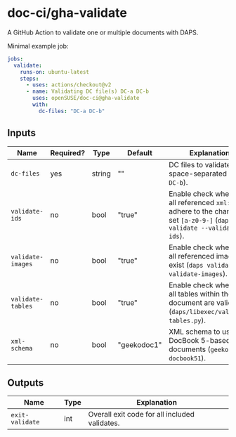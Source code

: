 # doc-ci/gha-validate

A GitHub Action to validate one or multiple documents with DAPS.

Minimal example job:

```yaml
jobs:
  validate:
    runs-on: ubuntu-latest
    steps:
      - uses: actions/checkout@v2
      - name: Validating DC file(s) DC-a DC-b
        uses: openSUSE/doc-ci@gha-validate
        with:
          dc-files: "DC-a DC-b"
```


## Inputs

Name | Required? | Type | Default | Explanation
-----|-----------|------|---------|------------
`dc-files` | yes | string | "" | DC files to validate, space-separated (`DC-a DC-b`).
`validate-ids` | no | bool | "true" | Enable check whether all referenced `xml:id`s adhere to the character set `[a-z0-9-]` (`daps validate --validate-ids`).
`validate-images` | no | bool | "true" | Enable check whether all referenced images exist (`daps validate --validate-images`).
`validate-tables` | no | bool | "true" | Enable check whether all tables within the document are valid (`daps/libexec/validate-tables.py`).
`xml-schema` | no | bool | "geekodoc1" | XML schema to use for DocBook 5-based documents (`geekodoc1`, `docbook51`).


## Outputs

Name | Type | Explanation
-----|------|------------
`exit-validate` | int | Overall exit code for all included validates.
